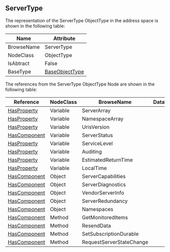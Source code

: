 <!-- objecttype -->
## ServerType
The representation of the ServerType ObjectType in the address space is shown in the following table:  

|Name|Attribute|
|---|---|
|BrowseName|ServerType|
|NodeClass|ObjectType|
|IsAbtract|False|
|BaseType|[BaseObjectType](../../../Part5/ObjectTypes/BaseObjectType/readme.md)|

The references from the ServerType ObjectType Node are shown in the following table:  

|Reference|NodeClass|BrowseName|DataType|TypeDefinition|ModellingRule|
|---|---|---|---|---|---|
|[HasProperty](../../../Part3/ReferenceTypes/HasProperty/readme.md)|Variable|ServerArray||[PropertyType](../../Part5/VariableTypes/PropertyType/readme.md)|[Mandatory](../../Objects/Mandatory/readme.md)|
|[HasProperty](../../../Part3/ReferenceTypes/HasProperty/readme.md)|Variable|NamespaceArray||[PropertyType](../../Part5/VariableTypes/PropertyType/readme.md)|[Mandatory](../../Objects/Mandatory/readme.md)|
|[HasProperty](../../../Part3/ReferenceTypes/HasProperty/readme.md)|Variable|UrisVersion||[PropertyType](../../Part5/VariableTypes/PropertyType/readme.md)|[Optional](../../Objects/Optional/readme.md)|
|[HasComponent](../../../Part3/ReferenceTypes/HasComponent/readme.md)|Variable|ServerStatus||[ServerStatusType](../../Part5/VariableTypes/ServerStatusType/readme.md)|[Mandatory](../../Objects/Mandatory/readme.md)|
|[HasProperty](../../../Part3/ReferenceTypes/HasProperty/readme.md)|Variable|ServiceLevel||[PropertyType](../../Part5/VariableTypes/PropertyType/readme.md)|[Mandatory](../../Objects/Mandatory/readme.md)|
|[HasProperty](../../../Part3/ReferenceTypes/HasProperty/readme.md)|Variable|Auditing||[PropertyType](../../Part5/VariableTypes/PropertyType/readme.md)|[Mandatory](../../Objects/Mandatory/readme.md)|
|[HasProperty](../../../Part3/ReferenceTypes/HasProperty/readme.md)|Variable|EstimatedReturnTime||[PropertyType](../../Part5/VariableTypes/PropertyType/readme.md)|[Optional](../../Objects/Optional/readme.md)|
|[HasProperty](../../../Part3/ReferenceTypes/HasProperty/readme.md)|Variable|LocalTime||[PropertyType](../../Part5/VariableTypes/PropertyType/readme.md)|[Optional](../../Objects/Optional/readme.md)|
|[HasComponent](../../../Part3/ReferenceTypes/HasComponent/readme.md)|Object|ServerCapabilities||[ServerCapabilitiesType](../../Part5/ObjectTypes/ServerCapabilitiesType/readme.md)|[Mandatory](../../Objects/Mandatory/readme.md)|
|[HasComponent](../../../Part3/ReferenceTypes/HasComponent/readme.md)|Object|ServerDiagnostics||[ServerDiagnosticsType](../../Part5/ObjectTypes/ServerDiagnosticsType/readme.md)|[Mandatory](../../Objects/Mandatory/readme.md)|
|[HasComponent](../../../Part3/ReferenceTypes/HasComponent/readme.md)|Object|VendorServerInfo||[VendorServerInfoType](../../Part5/ObjectTypes/VendorServerInfoType/readme.md)|[Mandatory](../../Objects/Mandatory/readme.md)|
|[HasComponent](../../../Part3/ReferenceTypes/HasComponent/readme.md)|Object|ServerRedundancy||[ServerRedundancyType](../../Part5/ObjectTypes/ServerRedundancyType/readme.md)|[Mandatory](../../Objects/Mandatory/readme.md)|
|[HasComponent](../../../Part3/ReferenceTypes/HasComponent/readme.md)|Object|Namespaces||[NamespacesType](../../Part5/ObjectTypes/NamespacesType/readme.md)|[Optional](../../Objects/Optional/readme.md)|
|[HasComponent](../../../Part3/ReferenceTypes/HasComponent/readme.md)|Method|GetMonitoredItems|||[Optional](../../Objects/Optional/readme.md)|
|[HasComponent](../../../Part3/ReferenceTypes/HasComponent/readme.md)|Method|ResendData|||[Optional](../../Objects/Optional/readme.md)|
|[HasComponent](../../../Part3/ReferenceTypes/HasComponent/readme.md)|Method|SetSubscriptionDurable|||[Optional](../../Objects/Optional/readme.md)|
|[HasComponent](../../../Part3/ReferenceTypes/HasComponent/readme.md)|Method|RequestServerStateChange|||[Optional](../../Objects/Optional/readme.md)|

